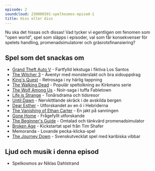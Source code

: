 ```yaml
---
episode: 2
soundcloud: 230006591-spelkosmos-episod-1
title: Hiss eller diss
---
```


Nu ska det hissas och dissas! Vad tycker vi egentligen om fenomen som "open world", spel som släpps i episoder, val som får konsekvenser för spelets handling, promenadsimulatorer och gräsrotsfinansiering?

## Spel som det snackas om

* [Grand Theft Auto V][1] - Fartfylld lekstuga i fiktiva Los Santos
* [The Witcher 3][2] - Äventyr med monsterslakt och bra sidouppdrag
* [King's Quest][3] - Retrosaga i ny härlig tappning
* [The Walking Dead][4] - Populär speltolkning av Kirkmans serie
* [The Wolf Among Us][5] - Noir-saga i tuffa Fabletown
* [Life is Strange][6] - Tonårsdrama och tidsresor
* [Until Dawn][7] - Nervkittlande skräck i de avskilda bergen
* [Dear Esther][8] - Utforskandet av en ö i Hebriderna
* [The Vanishing of Ethan Carter][9] - En jakt på sanningen 
* [Gone Home][10] - Frågefyllt utforskande
* [The Beginner's Guide][11] - Omtalad och tänkvärd promenadsimulator
* [Broken Age][12] - Kickstartat spel från Tim Shafer
* Memoranda - Lovande pecka-klicka-spel
* [The Journey Down][13] - Svenskutvecklat spel med karibiska vibbar

## Ljud och musik i denna episod

* Spelkosmos av Niklas Dahlstrand


[1]: https://en.wikipedia.org/wiki/Grand_Theft_Auto_V
[2]: https://en.wikipedia.org/wiki/The_Witcher_3:_Wild_Hunt
[3]: https://en.wikipedia.org/wiki/King%27s_Quest_(2015_video_game)
[4]: https://en.wikipedia.org/wiki/The_Walking_Dead_(video_game_series)
[5]: https://en.wikipedia.org/wiki/The_Wolf_Among_Us
[6]: https://en.wikipedia.org/wiki/Life_Is_Strange
[7]: https://en.wikipedia.org/wiki/Until_Dawn
[8]: https://en.wikipedia.org/wiki/Dear_Esther
[9]: https://en.wikipedia.org/wiki/The_Vanishing_of_Ethan_Carter
[10]: https://en.wikipedia.org/wiki/Gone_Home
[11]: https://en.wikipedia.org/wiki/The_Beginner%27s_Guide
[12]: https://en.wikipedia.org/wiki/Broken_Age
[13]: https://en.wikipedia.org/wiki/The_Journey_Down